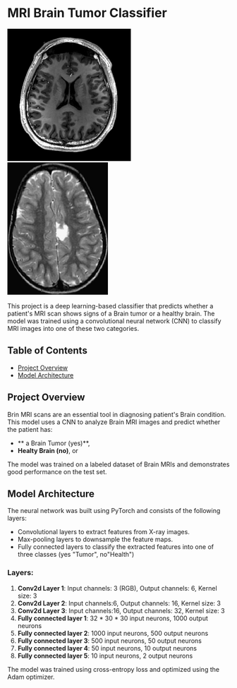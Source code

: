 # MRI Brain Tumor Classifier

<p float="left">
  <img src="./checking/no1.jpg" height="300px" />
  <img src="./checking/yes4.jpg" height="300px" /> 
</p>

This project is a deep learning-based classifier that predicts whether a patient's MRI scan shows signs of a Brain tumor or a healthy brain. The model was trained using a convolutional neural network (CNN) to classify MRI images into one of these two categories.

## Table of Contents
- [Project Overview](#project-overview)
- [Model Architecture](#model-architecture)

## Project Overview
Brin MRI scans are an essential tool in diagnosing patient's Brain condition. This model uses a CNN to analyze Brain MRI images and predict whether the patient has:
- ** a Brain Tumor (yes)**,
- **Healty Brain (no)**, or 

The model was trained on a labeled dataset of Brain MRIs and demonstrates good performance on the test set. 

## Model Architecture
The neural network was built using PyTorch and consists of the following layers:
- Convolutional layers to extract features from X-ray images.
- Max-pooling layers to downsample the feature maps.
- Fully connected layers to classify the extracted features into one of three classes (yes "Tumor", no"Health")

### Layers:
1. **Conv2d Layer 1**: Input channels: 3 (RGB), Output channels: 6, Kernel size: 3
2. **Conv2d Layer 2**: Input channels:6, Output channels: 16, Kernel size: 3
3. **Conv2d Layer 3**: Input channels:16, Output channels: 32, Kernel size: 3
4. **Fully connected layer 1**: 32 * 30 * 30 input neurons, 1000 output neurons
5. **Fully connected layer 2**: 1000 input neurons, 500 output neurons
6. **Fully connected layer 3**: 500 input neurons, 50 output neurons
7. **Fully connected layer 4**: 50 input neurons, 10 output neurons
8. **Fully connected layer 5**: 10 input neurons, 2 output neurons

The model was trained using cross-entropy loss and optimized using the Adam optimizer.

